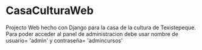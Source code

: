 # CasaCulturaWeb
Projecto Web hecho con Django para la casa de la cultura de Texistepeque.
Para poder acceder al panel de administracion debe usar nombre de usuario= 'admin' y contraseña= 'admincursos'
